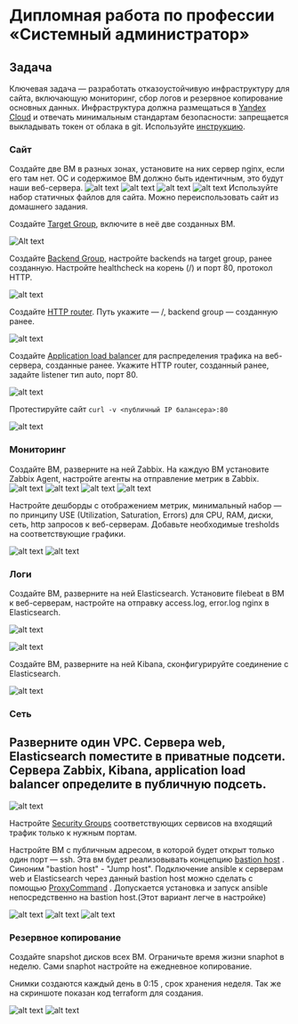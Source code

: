 
#  Дипломная работа по профессии «Системный администратор»

## Задача
Ключевая задача — разработать отказоустойчивую инфраструктуру для сайта, включающую мониторинг, сбор логов и резервное копирование основных данных. Инфраструктура должна размещаться в [Yandex Cloud](https://cloud.yandex.com/) и отвечать минимальным стандартам безопасности: запрещается выкладывать токен от облака в git. Используйте [инструкцию](https://cloud.yandex.ru/docs/tutorials/infrastructure-management/terraform-quickstart#get-credentials).


### Сайт
Создайте две ВМ в разных зонах, установите на них сервер nginx, если его там нет. ОС и содержимое ВМ должно быть идентичным, это будут наши веб-сервера.
![alt text](<img/Screenshot 2024-03-03-19.png>)
![alt text](<img/Screenshot 2024-03-03-20.png>)
![alt text](<img/Screenshot 2024-03-03-21.png>)
![alt text](<img/Screenshot 2024-03-03-22.png>)
Используйте набор статичных файлов для сайта. Можно переиспользовать сайт из домашнего задания.

Создайте [Target Group](https://cloud.yandex.com/docs/application-load-balancer/concepts/target-group), включите в неё две созданных ВМ.

![Alt text](<img/Screenshot 2024-03-01-1.png>)

Создайте [Backend Group](https://cloud.yandex.com/docs/application-load-balancer/concepts/backend-group), настройте backends на target group, ранее созданную. Настройте healthcheck на корень (/) и порт 80, протокол HTTP.

![alt text](<img/Screenshot 2024-03-01-2.png>)

Создайте [HTTP router](https://cloud.yandex.com/docs/application-load-balancer/concepts/http-router). Путь укажите — /, backend group — созданную ранее.

![alt text](<img/Screenshot 2024-03-01-3.png>)

Создайте [Application load balancer](https://cloud.yandex.com/en/docs/application-load-balancer/) для распределения трафика на веб-сервера, созданные ранее. Укажите HTTP router, созданный ранее, задайте listener тип auto, порт 80.

![alt text](<img/Screenshot 2024-03-01-4.png>)

Протестируйте сайт
`curl -v <публичный IP балансера>:80` 

![alt text](<img/Screenshot 2024-03-01-5.png>)


### Мониторинг
Создайте ВМ, разверните на ней Zabbix. На каждую ВМ установите Zabbix Agent, настройте агенты на отправление метрик в Zabbix.
![alt text](<img/Screenshot 2024-03-03-23.png>)
![alt text](<img/Screenshot 2024-03-03-24.png>)
![alt text](<img/Screenshot 2024-03-01-6.png>)
![alt text](<img/Screenshot 2024-03-01-7.png>)

Настройте дешборды с отображением метрик, минимальный набор — по принципу USE (Utilization, Saturation, Errors) для CPU, RAM, диски, сеть, http запросов к веб-серверам. Добавьте необходимые tresholds на соответствующие графики.

![alt text](<img/Screenshot 2024-03-01-8.png>)
![alt text](<img/Screenshot 2024-03-01-9.png>)

### Логи
Cоздайте ВМ, разверните на ней Elasticsearch. Установите filebeat в ВМ к веб-серверам, настройте на отправку access.log, error.log nginx в Elasticsearch.

![alt text](<img/Screenshot 2024-03-02-10.png>)

![alt text](<img/Screenshot 2024-03-02-18.png>)

Создайте ВМ, разверните на ней Kibana, сконфигурируйте соединение с Elasticsearch.

![alt text](<img/Screenshot 2024-03-02-11.png>)

### Сеть
Разверните один VPC. Сервера web, Elasticsearch поместите в приватные подсети. Сервера Zabbix, Kibana, application load balancer определите в публичную подсеть.
---

![alt text](<img/Screenshot 2024-03-01-12.png>)

Настройте [Security Groups](https://cloud.yandex.com/docs/vpc/concepts/security-groups) соответствующих сервисов на входящий трафик только к нужным портам.

Настройте ВМ с публичным адресом, в которой будет открыт только один порт — ssh.  Эта вм будет реализовывать концепцию  [bastion host]( https://cloud.yandex.ru/docs/tutorials/routing/bastion) . Синоним "bastion host" - "Jump host". Подключение  ansible к серверам web и Elasticsearch через данный bastion host можно сделать с помощью  [ProxyCommand](https://docs.ansible.com/ansible/latest/network/user_guide/network_debug_troubleshooting.html#network-delegate-to-vs-proxycommand) . Допускается установка и запуск ansible непосредственно на bastion host.(Этот вариант легче в настройке)

![alt text](<img/Screenshot 2024-03-01-13.png>)
![alt text](<img/Screenshot 2024-03-01-14.png>)
![alt text](<img/Screenshot 2024-03-01-15.png>)
### Резервное копирование
Создайте snapshot дисков всех ВМ. Ограничьте время жизни snaphot в неделю. Сами snaphot настройте на ежедневное копирование.

Снимки создаются каждый день в 0:15 , срок хранения неделя. Так же на скриншоте показан код terraform для создания.

![alt text](<img/Screenshot 2024-03-01-16.png>)
![alt text](<img/Screenshot 2024-03-01-17.png>)